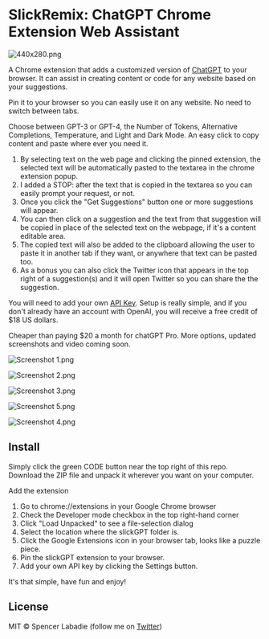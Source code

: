 # SlickRemix: ChatGPT Chrome Extension Web Assistant

![440x280.png](https://raw.githubusercontent.com/spencerslickremix/slickGPT/main/screenshots/440x280.png)

A Chrome extension that adds a customized version of [ChatGPT](https://chat.openai.com) to your browser. It can assist in creating content or code for any website based on your suggestions.

Pin it to your browser so you can easily use it on any website. No need to switch between tabs.

Choose between GPT-3 or GPT-4, the Number of Tokens, Alternative Completions, Temperature, and Light and Dark Mode. An easy click to copy content and paste where ever you need it.

1. By selecting text on the web page and clicking the pinned extension, the selected text will be automatically pasted to the textarea in the chrome extension popup.
2. I added a STOP: after the text that is copied in the textarea so you can easily prompt your request, or not.
2. Once you click the "Get Suggestions" button one or more suggestions will appear.
3. You can then click on a suggestion and the text from that suggestion will be copied in place of the selected text on the webpage, if it's a content editable area.
4. The copied text will also be added to the clipboard allowing the user to paste it in another tab if they want, or anywhere that text can be pasted too.
5. As a bonus you can also click the Twitter icon that appears in the top right of a suggestion(s) and it will open Twitter so you can share the the suggestion.

You will need to add your own [API Key](https://platform.openai.com/account/api-keys). Setup is really simple, and if you don't already have an account with OpenAI, you will receive a free credit of $18 US dollars.

Cheaper than paying $20 a month for chatGPT Pro. More options, updated screenshots and video coming soon.

![Screenshot 1.png](https://raw.githubusercontent.com/spencerslickremix/slickGPT/main/screenshots/Screenshot%201.png)

![Screenshot 2.png](https://raw.githubusercontent.com/spencerslickremix/slickGPT/main/screenshots/Screenshot%202.png)

![Screenshot 3.png](https://raw.githubusercontent.com/spencerslickremix/slickGPT/main/screenshots/Screenshot%203.png)

![Screenshot 5.png](https://raw.githubusercontent.com/spencerslickremix/slickGPT/main/screenshots/Screenshot%205.png)

![Screenshot 4.png](https://raw.githubusercontent.com/spencerslickremix/slickGPT/main/screenshots/Screenshot%204.png)

## Install

Simply click the green CODE button near the top right of this repo. Download the ZIP file and unpack it wherever you want on your computer.

Add the extension

1. Go to chrome://extensions in your Google Chrome browser
2. Check the Developer mode checkbox in the top right-hand corner
3. Click "Load Unpacked" to see a file-selection dialog
4. Select the location where the slickGPT folder is.
5. Click the Google Extensions icon in your browser tab, looks like a puzzle piece.
6. Pin the slickGPT extension to your browser.
7. Add your own API key by clicking the Settings button.

It's that simple, have fun and enjoy!

## License

MIT © Spencer Labadie (follow me on <a href="https://twitter.com/SpencerLabadie">Twitter</a>)